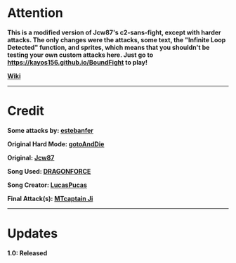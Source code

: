 # Attention
**This is a modified version of Jcw87's c2-sans-fight, except with harder attacks. The only changes were the attacks, some text, the "Infinite Loop Detected" function, and sprites, which means that you shouldn't be testing your own custom attacks here. Just go to https://kayos156.github.io/BoundFight to play!**

[**Wiki**](https://github.com/kayos156/BoundFight/wiki)
________________________________________________________________________________

# Credit

**Some attacks by: [estebanfer](https://www.reddit.com/user/estebanfer)**

**Original Hard Mode: [gotoAndDie](https://github.com/gotoAndDie)**

**Original: [Jcw87](https://github.com/Jcw87)**

**Song Used: [DRAGONFORCE](https://soundcloud.com/lucaspucas2/dragonforce)**

**Song Creator: [LucasPucas](https://soundcloud.com/lucaspucas3)**

**Final Attack(s): [MTcaptain Ji](https://www.youtube.com/channel/UCff52OB-bQvjdvqhturds6Q)**
________________________________________________________________________________

# Updates
**1.0: Released**
